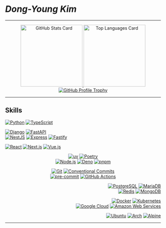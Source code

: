 # **_Dong-Young Kim_**

---

<!-- markdownlint-disable MD033 -->
<p align="center">
  <a href="https://github.com/anuraghazra/github-readme-stats#github-stats-card">
    <img
      height="200"
      alt="GitHub Stats Card"
      src="https://github-readme-stats.vercel.app/api?username=pers0n4&hide_title=true&include_all_commits=true&hide_border=true&show_icons=true&icon_color=00abc0&ring_color=5f4b8b&theme=onedark&text_color=f0eee9"
    />
  </a>
  <a href="https://github.com/anuraghazra/github-readme-stats#top-languages-card">
    <img
      height="200"
      alt="Top Languages Card"
      src="https://github-readme-stats.vercel.app/api/top-langs?username=pers0n4&hide_title=true&hide_border=true&layout=compact&langs_count=8&card_width=320&size_weight=0.5&count_weight=0.5&hide=css,html,tex&theme=onedark&text_color=f0eee9"
    />
  </a>
  <a href="https://github.com/ryo-ma/github-profile-trophy">
    <img
      alt="GitHub Profile Trophy"
      src="https://github-profile-trophy.vercel.app/?username=pers0n4&row=1&no-frame=true&theme=onedark"
    />
  </a>
</p>
<!-- markdownlint-enable -->

---

## Skills

<!-- markdownlint-disable MD033 -->
<div align="left">

[![Python][python]](https://www.python.org/)
[![TypeScript][typescript]](https://www.typescriptlang.org/)

[![Django][django]](https://www.djangoproject.com/)
[![FastAPI][fastapi]](https://fastapi.tiangolo.com/)
\
[![NestJS][nestjs]](https://nestjs.com/)
[![Express][express]](https://expressjs.com/)
[![Fastify][fastify]](https://www.fastify.io/)

[![React][react]](https://reactjs.org/)
[![Next.js][next.js]](https://nextjs.org/)
[![Vue.js][vue.js]](https://vuejs.org/)

</div>
<div align="center">

[![uv][uv]](https://docs.astral.sh/uv/)
[![Poetry][poetry]](https://python-poetry.org/)
\
[![Node.js][node.js]](https://nodejs.org/en/)
[![Deno][deno]](https://deno.land/)
[![pnpm][pnpm]](https://pnpm.io/)

[![Git][git]](https://git-scm.com/)
[![Conventional Commits][conventionalcommits]](https://conventionalcommits.org)
\
[![pre-commit][precommit]](https://pre-commit.com/)
[![GitHub Actions][githubactions]](https://docs.github.com/en/actions)

</div>
<div align="right">

[![PostgreSQL][postgresql]](https://www.postgresql.org/)
[![MariaDB][mariadb]](https://mariadb.org/)
\
[![Redis][redis]](https://redis.io/)
[![MongoDB][mongodb]](https://www.mongodb.com/)

[![Docker][docker]](https://www.docker.com/)
[![Kubernetes][kubernetes]](https://kubernetes.io/)
\
[![Google Cloud][googlecloud]](https://cloud.google.com/)
[![Amazon Web Services][amazonwebservices]](https://aws.amazon.com/)

[![Ubuntu][ubuntu]](https://ubuntu.com/)
[![Arch][archlinux]](https://archlinux.org/)
[![Alpine][alpinelinux]](https://alpinelinux.org/)

</div>
<!-- markdownlint-enable -->

---

<!-- markdownlint-disable MD033 -->
<!-- prettier-ignore-start -->

<!--START_SECTION:waka-->
<!--END_SECTION:waka-->

<!-- prettier-ignore-end -->
<!-- markdownlint-enable -->

<!-- markdownlint-disable MD013 -->
<!-------------------------------- Badge Links -------------------------------->

<!-- Languages -->

[python]: https://img.shields.io/endpoint?style=for-the-badge&url=https://badges.deno.dev/python
[typescript]: https://img.shields.io/endpoint?style=for-the-badge&url=https://badges.deno.dev/typescript
<!-- [dart]: https://img.shields.io/endpoint?style=for-the-badge&url=https://badges.deno.dev/dart -->
<!-- [rust]: https://img.shields.io/endpoint?style=for-the-badge&url=https://badges.deno.dev/rust -->
<!-- [go]: https://img.shields.io/endpoint?style=for-the-badge&url=https://badges.deno.dev/go -->
<!-- [kotlin]: https://img.shields.io/endpoint?style=for-the-badge&url=https://badges.deno.dev/kotlin -->
<!-- [scala]: https://img.shields.io/endpoint?style=for-the-badge&url=https://badges.deno.dev/scala -->

<!-- Frameworks & Libraries > Frontend -->

[next.js]: https://img.shields.io/endpoint?style=for-the-badge&url=https://badges.deno.dev/next.js
[react]: https://img.shields.io/endpoint?style=for-the-badge&url=https://badges.deno.dev/react
[vue.js]: https://img.shields.io/endpoint?style=for-the-badge&url=https://badges.deno.dev/vue.js
<!-- [astro]: https://img.shields.io/endpoint?style=for-the-badge&url=https://badges.deno.dev/astro -->

<!-- Frameworks & Libraries > Backend -->

[django]: https://img.shields.io/endpoint?style=for-the-badge&url=https://badges.deno.dev/django
[express]: https://img.shields.io/endpoint?style=for-the-badge&url=https://badges.deno.dev/express
[fastapi]: https://img.shields.io/endpoint?style=for-the-badge&url=https://badges.deno.dev/fastapi
[fastify]: https://img.shields.io/endpoint?style=for-the-badge&url=https://badges.deno.dev/fastify
[nestjs]: https://img.shields.io/endpoint?style=for-the-badge&url=https://badges.deno.dev/nestjs

<!-- Frameworks & Libraries > Tools -->

[deno]: https://img.shields.io/endpoint?style=for-the-badge&url=https://badges.deno.dev/deno
[node.js]: https://img.shields.io/endpoint?style=for-the-badge&url=https://badges.deno.dev/node.js
[pnpm]: https://img.shields.io/endpoint?style=for-the-badge&url=https://badges.deno.dev/pnpm
[poetry]: https://img.shields.io/endpoint?style=for-the-badge&url=https://badges.deno.dev/poetry
[uv]: https://img.shields.io/endpoint?style=for-the-badge&url=https://badges.deno.dev/uv

<!-- Database -->

[mariadb]: https://img.shields.io/endpoint?style=for-the-badge&url=https://badges.deno.dev/mariadb
[mongodb]: https://img.shields.io/endpoint?style=for-the-badge&url=https://badges.deno.dev/mongodb
[postgresql]: https://img.shields.io/endpoint?style=for-the-badge&url=https://badges.deno.dev/postgresql
[redis]: https://img.shields.io/endpoint?style=for-the-badge&url=https://badges.deno.dev/redis

<!-- DevOps -->

[conventionalcommits]: https://img.shields.io/endpoint?style=for-the-badge&url=https://badges.deno.dev/conventionalcommits
[git]: https://img.shields.io/endpoint?style=for-the-badge&url=https://badges.deno.dev/git
[precommit]: https://img.shields.io/endpoint?style=for-the-badge&url=https://badges.deno.dev/precommit
[githubactions]: https://img.shields.io/endpoint?style=for-the-badge&url=https://badges.deno.dev/githubactions
[docker]: https://img.shields.io/endpoint?style=for-the-badge&url=https://badges.deno.dev/docker
[kubernetes]: https://img.shields.io/endpoint?style=for-the-badge&url=https://badges.deno.dev/kubernetes

<!-- Cloud -->

[amazonwebservices]: https://img.shields.io/endpoint?style=for-the-badge&url=https://badges.deno.dev/amazonwebservices
[googlecloud]: https://img.shields.io/endpoint?style=for-the-badge&url=https://badges.deno.dev/googlecloud
<!-- [cloudflare]: https://img.shields.io/endpoint?style=for-the-badge&url=https://badges.deno.dev/cloudflare -->
<!-- [firebase]: https://img.shields.io/endpoint?style=for-the-badge&url=https://badges.deno.dev/firebase -->
<!-- [fly.io]: https://img.shields.io/endpoint?style=for-the-badge&url=https://badges.deno.dev/fly.io -->
<!-- [netlify]: https://img.shields.io/endpoint?style=for-the-badge&url=https://badges.deno.dev/netlify -->
<!-- [supabase]: https://img.shields.io/endpoint?style=for-the-badge&url=https://badges.deno.dev/supabase -->
<!-- [vercel]: https://img.shields.io/endpoint?style=for-the-badge&url=https://badges.deno.dev/vercel -->

<!-- OS -->

[alpinelinux]: https://img.shields.io/endpoint?style=for-the-badge&url=https://badges.deno.dev/alpinelinux
[archlinux]: https://img.shields.io/endpoint?style=for-the-badge&url=https://badges.deno.dev/archlinux
[ubuntu]: https://img.shields.io/endpoint?style=for-the-badge&url=https://badges.deno.dev/ubuntu
